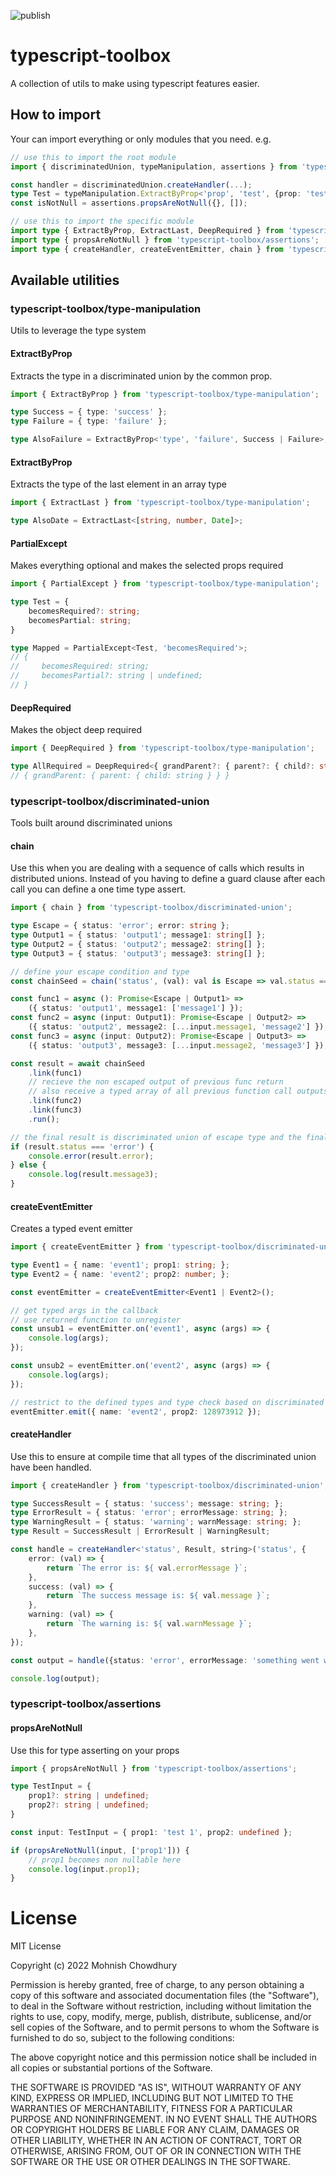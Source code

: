 ![publish](https://github.com/babymechanic/typescript-toolbox/actions/workflows/publish.yml/badge.svg?branch=release)

# typescript-toolbox

A collection of utils to make using typescript features easier.

## How to import 

Your can import everything or only modules that you need. e.g.

```typescript
// use this to import the root module
import { discriminatedUnion, typeManipulation, assertions } from 'typescript-toolbox';

const handler = discriminatedUnion.createHandler(...);
type Test = typeManipulation.ExtractByProp<'prop', 'test', {prop: 'test'}>;
const isNotNull = assertions.propsAreNotNull({}, []);

// use this to import the specific module
import type { ExtractByProp, ExtractLast, DeepRequired } from 'typescript-toolbox/type-manipulation';
import type { propsAreNotNull } from 'typescript-toolbox/assertions';
import type { createHandler, createEventEmitter, chain } from 'typescript-toolbox/discriminated-union';
```

## Available utilities

### typescript-toolbox/type-manipulation

Utils to leverage the type system

#### ExtractByProp

Extracts the type in a discriminated union by the common prop.

```typescript
import { ExtractByProp } from 'typescript-toolbox/type-manipulation';

type Success = { type: 'success' };
type Failure = { type: 'failure' };

type AlsoFailure = ExtractByProp<'type', 'failure', Success | Failure>;
```

#### ExtractByProp

Extracts the type of the last element in an array type 

```typescript
import { ExtractLast } from 'typescript-toolbox/type-manipulation';

type AlsoDate = ExtractLast<[string, number, Date]>;
```

#### PartialExcept

Makes everything optional and makes the selected props required

```typescript
import { PartialExcept } from 'typescript-toolbox/type-manipulation';

type Test = {
    becomesRequired?: string;
    becomesPartial: string;
}

type Mapped = PartialExcept<Test, 'becomesRequired'>;
// {
//     becomesRequired: string;
//     becomesPartial?: string | undefined;
// }
```

#### DeepRequired

Makes the object deep required

```typescript
import { DeepRequired } from 'typescript-toolbox/type-manipulation';

type AllRequired = DeepRequired<{ grandParent?: { parent?: { child?: string | undefined } } }>;
// { grandParent: { parent: { child: string } } }

```

### typescript-toolbox/discriminated-union

Tools built around discriminated unions

#### chain

Use this when you are dealing with a sequence of calls which results in distributed unions.
Instead of you having to define a guard clause after each call you can define a one time type assert. 

```typescript
import { chain } from 'typescript-toolbox/discriminated-union';

type Escape = { status: 'error'; error: string };
type Output1 = { status: 'output1'; message1: string[] };
type Output2 = { status: 'output2'; message2: string[] };
type Output3 = { status: 'output3'; message3: string[] };

// define your escape condition and type
const chainSeed = chain('status', (val): val is Escape => val.status === 'error');

const func1 = async (): Promise<Escape | Output1> =>
    ({ status: 'output1', message1: ['message1'] });
const func2 = async (input: Output1): Promise<Escape | Output2> =>
    ({ status: 'output2', message2: [...input.message1, 'message2'] });
const func3 = async (input: Output2): Promise<Escape | Output3> =>
    ({ status: 'output3', message3: [...input.message2, 'message3'] });

const result = await chainSeed
    .link(func1)
    // recieve the non escaped output of previous func return
    // also receive a typed array of all previous function call outputs
    .link(func2)
    .link(func3)
    .run();

// the final result is discriminated union of escape type and the final function output
if (result.status === 'error') {
    console.error(result.error);
} else {
    console.log(result.message3);
}
```

#### createEventEmitter

Creates a typed event emitter

```typescript
import { createEventEmitter } from 'typescript-toolbox/discriminated-union';

type Event1 = { name: 'event1'; prop1: string; };
type Event2 = { name: 'event2'; prop2: number; };

const eventEmitter = createEventEmitter<Event1 | Event2>();

// get typed args in the callback
// use returned function to unregister
const unsub1 = eventEmitter.on('event1', async (args) => {
    console.log(args);
});

const unsub2 = eventEmitter.on('event2', async (args) => {
    console.log(args);
});

// restrict to the defined types and type check based on discriminated type
eventEmitter.emit({ name: 'event2', prop2: 128973912 });
```

#### createHandler

Use this to ensure at compile time that all types of the discriminated union have been handled.

```typescript
import { createHandler } from 'typescript-toolbox/discriminated-union';

type SuccessResult = { status: 'success'; message: string; };
type ErrorResult = { status: 'error'; errorMessage: string; };
type WarningResult = { status: 'warning'; warnMessage: string; };
type Result = SuccessResult | ErrorResult | WarningResult;

const handle = createHandler<'status', Result, string>('status', {
    error: (val) => {
        return `The error is: ${ val.errorMessage }`;
    },
    success: (val) => {
        return `The success message is: ${ val.message }`;
    },
    warning: (val) => {
        return `The warning is: ${ val.warnMessage }`;
    },
});

const output = handle({status: 'error', errorMessage: 'something went wrong'});

console.log(output);
```

### typescript-toolbox/assertions

#### propsAreNotNull

Use this for type asserting on your props

```typescript
import { propsAreNotNull } from 'typescript-toolbox/assertions';

type TestInput = {
    prop1?: string | undefined;
    prop2?: string | undefined;
}

const input: TestInput = { prop1: 'test 1', prop2: undefined };

if (propsAreNotNull(input, ['prop1'])) {
    // prop1 becomes non nullable here
    console.log(input.prop1);
}

```

# License

MIT License

Copyright (c) 2022 Mohnish Chowdhury

Permission is hereby granted, free of charge, to any person obtaining a copy
of this software and associated documentation files (the "Software"), to deal
in the Software without restriction, including without limitation the rights
to use, copy, modify, merge, publish, distribute, sublicense, and/or sell
copies of the Software, and to permit persons to whom the Software is
furnished to do so, subject to the following conditions:

The above copyright notice and this permission notice shall be included in all
copies or substantial portions of the Software.

THE SOFTWARE IS PROVIDED "AS IS", WITHOUT WARRANTY OF ANY KIND, EXPRESS OR
IMPLIED, INCLUDING BUT NOT LIMITED TO THE WARRANTIES OF MERCHANTABILITY,
FITNESS FOR A PARTICULAR PURPOSE AND NONINFRINGEMENT. IN NO EVENT SHALL THE
AUTHORS OR COPYRIGHT HOLDERS BE LIABLE FOR ANY CLAIM, DAMAGES OR OTHER
LIABILITY, WHETHER IN AN ACTION OF CONTRACT, TORT OR OTHERWISE, ARISING FROM,
OUT OF OR IN CONNECTION WITH THE SOFTWARE OR THE USE OR OTHER DEALINGS IN THE
SOFTWARE.
